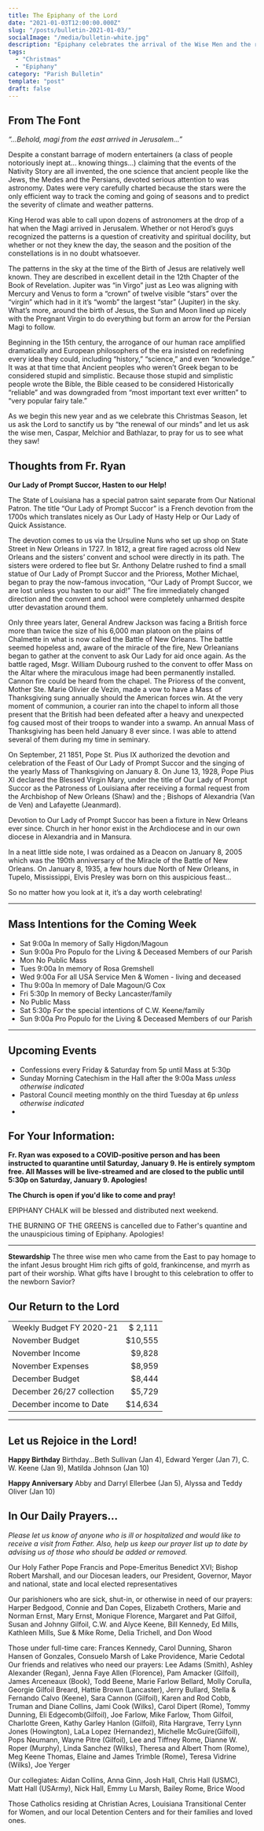 ```yaml
---
title: The Epiphany of the Lord
date: "2021-01-03T12:00:00.000Z"
slug: "/posts/bulletin-2021-01-03/"
socialImage: "/media/bulletin-white.jpg"
description: "Epiphany celebrates the arrival of the Wise Men and the revelation of Jesus Christ to the Gentiles"
tags:
  - "Christmas"
  - "Epiphany"
category: "Parish Bulletin"
template: "post"
draft: false
---
```


## From The Font

_“...Behold, magi from the east arrived in Jerusalem...”_

Despite a constant barrage of modern entertainers (a class of people notoriously inept at… knowing things…) claiming that the events of the Nativity Story are all invented, the one science that ancient people like the Jews, the Medes and the Persians, devoted serious attention to was astronomy. Dates were very carefully charted because the stars were the only efficient way to track the coming and going of seasons and to predict the severity of climate and weather patterns.

King Herod was able to call upon dozens of astronomers at the drop of a hat when the Magi arrived in Jerusalem. Whether or not Herod’s guys recognized the patterns is a question of creativity and spiritual docility, but whether or not they knew the day, the season and the position of the constellations is in no doubt whatsoever.

The patterns in the sky at the time of the Birth of Jesus are relatively well known. They are described in excellent detail in the 12th Chapter of the Book of Revelation. Jupiter was “in Virgo” just as Leo was aligning with Mercury and Venus to form a “crown” of twelve visible “stars” over the “virgin” which had in it it’s “womb” the largest “star” (Jupiter) in the sky. What’s more, around the birth of Jesus, the Sun and Moon lined up nicely with the Pregnant Virgin to do everything but form an arrow for the Persian Magi to follow.

Beginning in the 15th century, the arrogance of our human race amplified dramatically and European philosophers of the era insisted on redefining every idea they could, including “history,” “science,” and even “knowledge.” It was at that time that Ancient peoples who weren’t Greek began to be considered stupid and simplistic. Because those stupid and simplistic people wrote the Bible, the Bible ceased to be considered Historically “reliable” and was downgraded from “most important text ever written” to “very popular fairy tale.”

As we begin this new year and as we celebrate this Christmas Season, let us ask the Lord to sanctify us by “the renewal of our minds” and let us ask the wise men, Caspar, Melchior and Bathlazar, to pray for us to see what they saw!

## Thoughts from Fr. Ryan

**Our Lady of Prompt Succor, Hasten to our Help!**

The State of Louisiana has a special patron saint separate from Our National Patron. The title “Our Lady of Prompt Succor” is a French devotion from the 1700s which translates nicely as Our Lady of Hasty Help or Our Lady of Quick Assistance.

The devotion comes to us via the Ursuline Nuns who set up shop on State Street in New Orleans in 1727. In 1812, a great fire raged across old New Orleans and the sisters’ convent and school were directly in its path. The sisters were ordered to flee but Sr. Anthony Delatre rushed to find a small statue of Our Lady of Prompt Succor and the Prioress, Mother Michael, began to pray the now-famous invocation, “Our Lady of Prompt Succor, we are lost unless you hasten to our aid!” The fire immediately changed direction and the convent and school were completely unharmed despite utter devastation around them.

Only three years later, General Andrew Jackson was facing a British force more than twice the size of his 6,000 man platoon on the plains of Chalmette in what is now called the Battle of New Orleans. The battle seemed hopeless and, aware of the miracle of the fire, New Orleanians began to gather at the convent to ask Our Lady for aid once again. As the battle raged, Msgr. William Dubourg rushed to the convent to offer Mass on the Altar where the miraculous image had been permanently installed. Cannon fire could be heard from the chapel. The Prioress of the convent, Mother Ste. Marie Olivier de Vezin, made a vow to have a Mass of Thanksgiving sung annually should the American forces win. At the very moment of communion, a courier ran into the chapel to inform all those present that the British had been defeated after a heavy and unexpected fog caused most of their troops to wander into a swamp. An annual Mass of Thanksgiving has been held January 8 ever since. I was able to attend several of them during my time in seminary.

On September, 21 1851, Pope St. Pius IX authorized the devotion and celebration of the Feast of Our Lady of Prompt Succor and the singing of the yearly Mass of Thanksgiving on January 8. On June 13, 1928, Pope Pius XI declared the Blessed Virgin Mary, under the title of Our Lady of Prompt Succor as the Patroness of Louisiana after receiving a formal request from the Archbishop of New Orleans (Shaw) and the ; Bishops of Alexandria (Van de Ven) and Lafayette (Jeanmard).

Devotion to Our Lady of Prompt Succor has been a fixture in New Orleans ever since. Church in her honor exist in the Archdiocese and in our own diocese in Alexandria and in Mansura.

In a neat little side note, I was ordained as a Deacon on January 8, 2005 which was the 190th anniversary of the Miracle of the Battle of New Orleans. On January 8, 1935, a few hours due North of New Orleans, in Tupelo, Mississippi, Elvis Presley was born on this auspicious feast…

So no matter how you look at it, it’s a day worth celebrating!

---

## Mass Intentions for the Coming Week

- Sat 9:00a In memory of Sally Higdon/Magoun
- Sun 9:00a Pro Populo for the Living & Deceased Members of our Parish
- Mon No Public Mass
- Tues 9:00a In memory of Rosa Gremshell
- Wed 9:00a For all USA Service Men & Women - living and deceased
- Thu 9:00a In memory of Dale Magoun/G Cox
- Fri 5:30p In memory of Becky Lancaster/family
- No Public Mass
- Sat 5:30p For the special intentions of C.W. Keene/family
- Sun 9:00a Pro Populo for the Living & Deceased Members of our Parish

---

## Upcoming Events

- Confessions every Friday & Saturday from 5p until Mass at 5:30p
- Sunday Morning Catechism in the Hall after the 9:00a Mass _unless otherwise indicated_
- Pastoral Council meeting monthly on the third Tuesday at 6p _unless otherwise indicated_
-

## For Your Information:

**Fr. Ryan was exposed to a COVID-positive person and has been instructed to quarantine until Saturday, January 9. He is entirely symptom free. All Masses will be live-streamed and are closed to the public until 5:30p on Saturday, January 9. Apologies!**

**The Church is open if you'd like to come and pray!**

EPIPHANY CHALK will be blessed and distributed next weekend.

THE BURNING OF THE GREENS is cancelled due to Father's quantine and the unauspicious timing of Epiphany. Apologies!

---

**Stewardship** The three wise men who came from the East to pay homage to the infant Jesus brought Him rich gifts of gold, frankincense, and myrrh as part of their worship. What gifts have I brought to this celebration to offer to the newborn Savior?

## Our Return to the Lord

|                           |          |
| :------------------------ | -------: |
| Weekly Budget FY 2020-21  | \$ 2,111 |
| November Budget           | \$10,555 |
| November Income           |  \$9,828 |
| November Expenses         |  \$8,959 |
| December Budget           |  \$8,444 |
| December 26/27 collection |  \$5,729 |
| December income to Date   | \$14,634 |

---

## Let us Rejoice in the Lord!

**Happy Birthday** Birthday…Beth Sullivan (Jan 4), Edward Yerger (Jan 7), C. W. Keene (Jan 9), Matilda Johnson (Jan 10)

**Happy Anniversary** Abby and Darryl Ellerbee (Jan 5), Alyssa and Teddy Oliver (Jan 10)

## In Our Daily Prayers…

_Please let us know of anyone who is ill or hospitalized and would like to receive a visit from Father. Also, help us keep our prayer list up to date by advising us of those who should be added or removed._

Our Holy Father Pope Francis and Pope-Emeritus Benedict XVI; Bishop Robert Marshall, and our Diocesan leaders, our President, Governor, Mayor and national, state and local elected representatives

Our parishioners who are sick, shut-in, or otherwise in need of our prayers: Harper Bedgood, Connie and Dan Copes, Elizabeth Crothers, Marie and Norman Ernst, Mary Ernst, Monique Florence, Margaret and Pat Gilfoil, Susan and Johnny Gilfoil, C.W. and Alyce Keene, Bill Kennedy, Ed Mills, Kathleen Mills, Sue & Mike Rome, Delia Trichell, and Don Wood

Those under full-time care: Frances Kennedy, Carol Dunning, Sharon Hansen of Gonzales, Consuelo Marsh of Lake Providence, Marie Cedotal
Our friends and relatives who need our prayers: Lee Adams (Smith), Ashley Alexander (Regan), Jenna Faye Allen (Florence), Pam Amacker (Gilfoil), James Arceneaux (Book), Todd Beene, Marie Farlow Bellard, Molly Corulla, Georgie Gilfoil Breard, Hattie Brown (Lancaster), Jerry Bullard, Stella & Fernando Calvo (Keene), Sara Cannon (Gilfoil), Karen and Rod Cobb, Truman and Diane Collins, Jami Cook (Wilks), Carol Dipert (Rome), Tommy Dunning, Eli Edgecomb(Gilfoil), Joe Farlow, Mike Farlow, Thom Gilfoil, Charlotte Green, Kathy Garley Hanlon (Gilfoil), Rita Hargrave, Terry Lynn Jones (Howington), LaLa Lopez (Hernandez), Michelle McGuire(Gilfoil), Pops Neumann, Wayne Pitre (Gilfoil), Lee and Tiffney Rome, Dianne W. Roper (Murphy), Linda Sanchez (Wilks), Theresa and Albert Thom (Rome), Meg Keene Thomas, Elaine and James Trimble (Rome), Teresa Vidrine (Wilks), Joe Yerger

Our collegiates: Aidan Collins, Anna Ginn, Josh Hall, Chris Hall (USMC), Matt Hall (USArmy), Nick Hall, Emmy Lu Marsh, Bailey Rome, Brice Wood

Those Catholics residing at Christian Acres, Louisiana Transitional Center for Women, and our local Detention Centers and for their families and loved ones.
